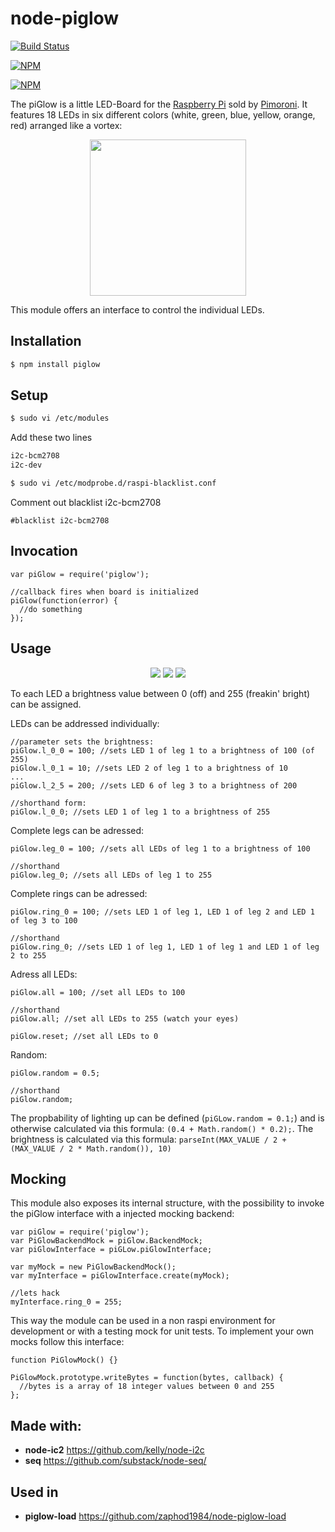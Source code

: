 # node-piglow

[![Build Status](https://travis-ci.org/zaphod1984/node-piglow.png)](https://travis-ci.org/zaphod1984/node-piglow)

[![NPM](https://nodei.co/npm/piglow.png)](https://nodei.co/npm/piglow/)

[![NPM](https://nodei.co/npm-dl/piglow.png?months=3)](https://nodei.co/npm/piglow/)

The piGlow is a little LED-Board for the [Raspberry Pi](http://www.raspberrypi.org/) sold by [Pimoroni](http://shop.pimoroni.com/products/piglow). It features 18 LEDs in six different colors (white, green, blue, yellow, orange, red) arranged like a vortex:

<p align="center">
  <img src="https://raw.github.com/zaphod1984/node-piglow/master/pics/piglow.jpg" width="250" />
</p>

This module offers an interface to control the individual LEDs.

## Installation

````bash
$ npm install piglow
````

## Setup

````bash
$ sudo vi /etc/modules
````

Add these two lines

````bash
i2c-bcm2708 
i2c-dev
````

````bash
$ sudo vi /etc/modprobe.d/raspi-blacklist.conf
````

Comment out blacklist i2c-bcm2708

````
#blacklist i2c-bcm2708
````

## Invocation

```
var piGlow = require('piglow');

//callback fires when board is initialized
piGlow(function(error) {
  //do something
});

```

## Usage

<p align="center">
  <img src="https://raw.github.com/zaphod1984/node-piglow/master/pics/piglow_leds.jpg" />
  <img src="https://raw.github.com/zaphod1984/node-piglow/master/pics/piglow_legs.jpg" />
  <img src="https://raw.github.com/zaphod1984/node-piglow/master/pics/piglow_rings.jpg" />
</p>

To each LED a brightness value between 0 (off) and 255 (freakin' bright) can be assigned.

LEDs can be addressed individually:
```
//parameter sets the brightness:
piGlow.l_0_0 = 100; //sets LED 1 of leg 1 to a brightness of 100 (of 255)
piGlow.l_0_1 = 10; //sets LED 2 of leg 1 to a brightness of 10
...
piGlow.l_2_5 = 200; //sets LED 6 of leg 3 to a brightness of 200

//shorthand form:
piGlow.l_0_0; //sets LED 1 of leg 1 to a brightness of 255
```

Complete legs can be adressed:
```
piGlow.leg_0 = 100; //sets all LEDs of leg 1 to a brightness of 100

//shorthand
piGlow.leg_0; //sets all LEDs of leg 1 to 255
```

Complete rings can be adressed:
```
piGlow.ring_0 = 100; //sets LED 1 of leg 1, LED 1 of leg 2 and LED 1 of leg 3 to 100

//shorthand
piGlow.ring_0; //sets LED 1 of leg 1, LED 1 of leg 1 and LED 1 of leg 2 to 255
```

Adress all LEDs:
```
piGlow.all = 100; //set all LEDs to 100

//shorthand
piGlow.all; //set all LEDs to 255 (watch your eyes)

piGlow.reset; //set all LEDs to 0
```

Random:

```
piGlow.random = 0.5;

//shorthand
piGlow.random;
```
The propbability of lighting up can be defined (`piGLow.random = 0.1;`) and is otherwise calculated via this formula: `(0.4 + Math.random() * 0.2);`.
The brightness is calculated via this formula: `parseInt(MAX_VALUE / 2 + (MAX_VALUE / 2 * Math.random()), 10)`

## Mocking

This module also exposes its internal structure, with the possibility to invoke the piGlow interface with a injected mocking backend:
```
var piGlow = require('piglow');
var PiGlowBackendMock = piGlow.BackendMock;
var piGlowInterface = piGLow.piGlowInterface;

var myMock = new PiGlowBackendMock();
var myInterface = piGlowInterface.create(myMock);

//lets hack
myInterface.ring_0 = 255;
```

This way the module can be used in a non raspi environment for development or with a testing mock for unit tests.
To implement your own mocks follow this interface:
```
function PiGlowMock() {}

PiGlowMock.prototype.writeBytes = function(bytes, callback) {
  //bytes is a array of 18 integer values between 0 and 255
};
```

## Made with:
- **node-ic2** https://github.com/kelly/node-i2c
- **seq** https://github.com/substack/node-seq/

## Used in
- **piglow-load** https://github.com/zaphod1984/node-piglow-load
